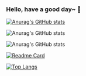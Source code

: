 ### Hello, have a good day~ 👋

<!--
**shpark0913/shpark0913** is a ✨ _special_ ✨ repository because its `README.md` (this file) appears on your GitHub profile.

Here are some ideas to get you started:

- 🔭 I’m currently working on ...
- 🌱 I’m currently learning ...
- 👯 I’m looking to collaborate on ...
- 🤔 I’m looking for help with ...
- 💬 Ask me about ...
- 📫 How to reach me: ...
- 😄 Pronouns: ...
- ⚡ Fun fact: ...
-->
[![Anurag's GitHub stats](https://github-readme-stats.vercel.app/api?username=shpark0913)](https://github.com/anuraghazra/github-readme-stats)

![Anurag's GitHub stats](https://github-readme-stats.vercel.app/api?username=shpark0913&show_icons=true)

![Anurag's GitHub stats](https://github-readme-stats.vercel.app/api?username=shpark0913&show_icons=true&theme=radical)

[![Readme Card](https://github-readme-stats.vercel.app/api/pin/?username=shpark0913&repo=github-readme-stats)](https://github.com/anuraghazra/github-readme-stats)

[![Top Langs](https://github-readme-stats.vercel.app/api/top-langs/?username=shpark0913)](https://github.com/anuraghazra/github-readme-stats)
